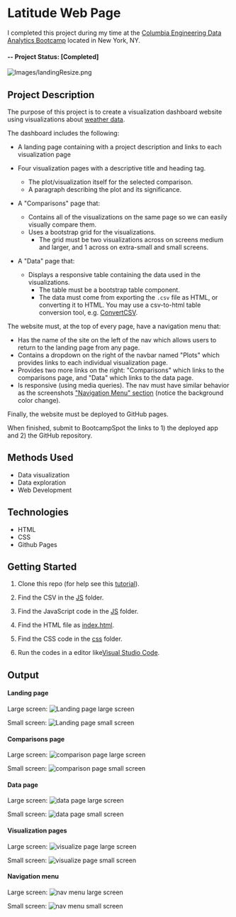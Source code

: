 ﻿# Latitude Web Page

I completed this project during my time at the [Columbia Engineering Data Analytics Bootcamp](https://bootcamp.cvn.columbia.edu/data/nyc/landing/?s=Google-Brand&pkw=%2Bdata%20%2Banalytics%20%2Bcolumbia&pcrid=392444639754&pmt=b&utm_source=google&utm_medium=cpc&utm_campaign=%5BS%5D_GRD_Data_Brand_ALL_NYC_BMM_New&utm_term=%2Bdata%20%2Banalytics%20%2Bcolumbia&utm_content=392444639754&s=google&k=%2Bdata%20%2Banalytics%20%2Bcolumbia&gclid=Cj0KCQiA2b7uBRDsARIsAEE9XpFH-2wU0-_7jtxCV_PCkGBR0prlyKtvpF2-nAWU1tO4oYci5h1QStsaAsg5EALw_wcB&gclsrc=aw.ds) located in New York, NY.

#### -- Project Status: [Completed]


![Images/landingResize.png](Images/landingResize.png)



## Project Description

The purpose of this project is to create a visualization dashboard website using visualizations about [weather data](Resources/cities.csv).

The dashboard includes the following: 


* A landing page containing with a project description and links to each visualization page

* Four visualization pages with a descriptive title and heading tag.
  * The plot/visualization itself for the selected comparison.
  * A paragraph describing the plot and its significance.
* A "Comparisons" page that:
  * Contains all of the visualizations on the same page so we can easily visually compare them.
  * Uses a bootstrap grid for the visualizations.
    * The grid must be two visualizations across on screens medium and larger, and 1 across on extra-small and small screens.
* A "Data" page that:
  * Displays a responsive table containing the data used in the visualizations.
    * The table must be a bootstrap table component.
    * The data must come from exporting the `.csv` file as HTML, or converting it to HTML. You may use a csv-to-html table conversion tool, e.g. [ConvertCSV](http://www.convertcsv.com/csv-to-html.htm).

The website must, at the top of every page, have a navigation menu that:

* Has the name of the site on the left of the nav which allows users to return to the landing page from any page.
* Contains a dropdown on the right of the navbar named "Plots" which provides links to each individual visualization page.
* Provides two more links on the right: "Comparisons" which links to the comparisons page, and "Data" which links to the data page.
* Is responsive (using media queries). The nav must have similar behavior as the screenshots ["Navigation Menu" section](#navigation-menu) (notice the background color change).

Finally, the website must be deployed to GitHub pages.

When finished, submit to BootcampSpot the links to 1) the deployed app and 2) the GitHub repository.

## Methods Used
* Data visualization
* Data exploration
* Web Development


## Technologies
* HTML
* CSS
* Github Pages

## Getting Started

1. Clone this repo (for help see this [tutorial](https://help.github.com/articles/cloning-a-repository/)).
2. Find the CSV in the [JS](https://github.com/CarolineDelva/UFOSightingsTabularDashboard-/blob/master/static/js/data.js) folder.

3. Find the JavaScript code in the [JS](https://github.com/CarolineDelva/UFOSightingsTabularDashboard-/blob/master/static/js/app2.js) folder.
4. Find the HTML file as [index.html](https://github.com/CarolineDelva/UFOSightingsTabularDashboard-/blob/master/index.html).
5. Find the CSS code in the [css](https://github.com/CarolineDelva/UFOSightingsTabularDashboard-/tree/master/static/css) folder.
4. Run the codes in a editor like[Visual Studio Code](https://code.visualstudio.com/).

## Output


#### Landing page

Large screen:
![Landing page large screen](Images/landing-lg.png)

Small screen:
![Landing page small screen](Images/landing-sm.png)


#### Comparisons page

Large screen:
![comparison page large screen](Images/comparison-lg.png)

Small screen:
![comparison page small screen](Images/comparison-sm.png)

#### Data page

Large screen:
![data page large screen](Images/data-lg.png)

Small screen:
![data page small screen](Images/data-sm.png)

#### Visualization pages

Large screen:
![visualize page large screen](Images/visualize-lg.png)

Small screen:
![visualize page small screen](Images/visualize-sm.png)

#### Navigation menu

Large screen:
![nav menu large screen](Images/nav-lg.png)

Small screen:
![nav menu small screen](Images/nav-sm.png)
